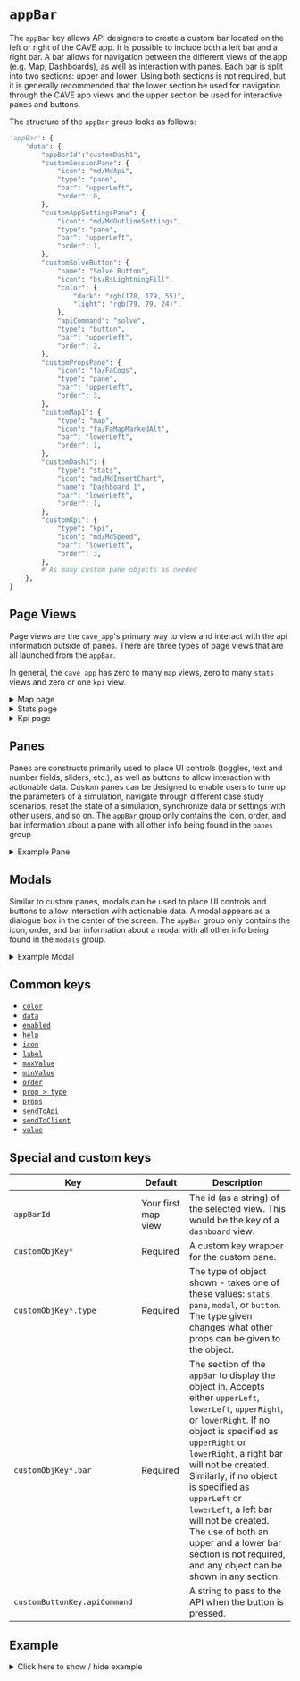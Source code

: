 # `appBar`
The `appBar` key allows API designers to create a custom bar located on the left or right of the CAVE app. It is possible to include both a left bar and a right bar. A bar allows for navigation between the different views of the app (e.g. Map, Dashboards), as well as interaction with panes. Each bar is split into two sections: upper and lower. Using both sections is not required, but it is generally recommended that the lower section be used for navigation through the CAVE app views and the upper section be used for interactive panes and buttons.

The structure of the `appBar` group looks as follows:
```py
'appBar': {
    'data': {
        "appBarId":"customDash1",
        "customSessionPane": {
            "icon": "md/MdApi",
            "type": "pane",
            "bar": "upperLeft",
            "order": 0,
        },
        "customAppSettingsPane": {
            "icon": "md/MdOutlineSettings",
            "type": "pane",
            "bar": "upperLeft",
            "order": 1,
        },
        "customSolveButton": {
            "name": "Solve Button",
            "icon": "bs/BsLightningFill",
            "color": {
                "dark": "rgb(178, 179, 55)",
                "light": "rgb(79, 79, 24)",
            },
            "apiCommand": "solve",
            "type": "button",
            "bar": "upperLeft",
            "order": 2,
        },
        "customPropsPane": {
            "icon": "fa/FaCogs",
            "type": "pane",
            "bar": "upperLeft",
            "order": 3,
        },
        "customMap1": {
            "type": "map",
            "icon": "fa/FaMapMarkedAlt",
            "bar": "lowerLeft",
            "order": 1,
        },
        "customDash1": {
            "type": "stats",
            "icon": "md/MdInsertChart",
            "name": "Dashboard 1",
            "bar": "lowerLeft",
            "order": 1,
        },
        "customKpi": {
            "type": "kpi",
            "icon": "md/MdSpeed",
            "bar": "lowerLeft",
            "order": 3,
        },
        # As many custom pane objects as needed
    },
}
```

## Page Views
Page views are the `cave_app`'s primary way to view and interact with the api information outside of panes. There are three types of page views that are all launched from the `appBar`.

In general, the `cave_app` has zero to many `map` views, zero to many `stats` views and zero or one `kpi` view.

<details>
  <summary>Map page</summary>

```py
"customMap1": {
    "type": "map",
    "icon": "fa/FaMapMarkedAlt",
    "bar": "lowerLeft",
    "order": 1,
},
```
</details>

<details>
  <summary>Stats page</summary>

```py
"customStats1": {
    "type": "stats",
    "icon": "md/MdInsertChart",
    "name": "Dashboard 1",
    "order": 2,
    "bar": "lowerLeft",
},
```
</details>

<details>
  <summary>Kpi page</summary>

```py
"customKpi": {
    "type": "kpi",
    "icon": "md/MdSpeed",
    "bar": "lowerLeft",
    "order": 3,
},
```
</details>

## Panes
Panes are constructs primarily used to place UI controls (toggles, text and number fields, sliders, etc.), as well as buttons to allow interaction with actionable data. Custom panes can be designed to enable users to tune up the parameters of a simulation, navigate through different case study scenarios, reset the state of a simulation, synchronize data or settings with other users, and so on. The `appBar` group only contains the icon, order, and bar information about a pane with all other info being found in the `panes` group

<details>
  <summary>Example Pane</summary>

```py
"customSessionPane": {
    "icon": "md/MdApi",
    "type": "pane",
    "bar": "upperLeft",
    "order": 0,
},
```
</details>

## Modals
Similar to custom panes, modals can be used to place UI controls and buttons to allow interaction with actionable data. A modal appears as a dialogue box in the center of the screen. The `appBar` group only contains the icon, order, and bar information about a modal with all other info being found in the `modals` group.

<details>
  <summary>Example Modal</summary>

```py
"customModal": {
    "icon": "ImCogs",
    "type": "modal",
    "bar": "upperLeft",
    "order": 1,
},
```
</details>

## Common keys
- [`color`](../common_keys/common_keys.md#color)
- [`data`](../common_keys/common_keys.md#data)
- [`enabled`](../common_keys/common_keys.md#enabled)
- [`help`](../common_keys/common_keys.md#help)
- [`icon`](../common_keys/common_keys.md#icon)
- [`label`](../common_keys/common_keys.md#label)
- [`maxValue`](../common_keys/common_keys.md#max-value)
- [`minValue`](../common_keys/common_keys.md#min-value)
- [`order`](../common_keys/common_keys.md#order)
- [`prop > type`](../common_keys/common_keys.md#prop-type)
- [`props`](../common_keys/common_keys.md#props-short)
- [`sendToApi`](../common_keys/common_keys.md#sendToApi)
- [`sendToClient`](../common_keys/common_keys.md#sendToClient)
- [`value`](../common_keys/common_keys.md#value)


## Special and custom keys
Key | Default | Description
--- | ------- | -----------
`appBarId` | Your first map view | The id (as a string) of the selected view. This would be the key of a `dashboard` view.
`customObjKey*` | Required | A custom key wrapper for the custom pane.
`customObjKey*.type` | Required | The type of object shown - takes one of these values: `stats`, `pane`, `modal`, or `button`. The type given changes what other props can be given to the object.
`customObjKey*.bar` | Required | The section of the `appBar` to display the object in. Accepts either `upperLeft`, `lowerLeft`, `upperRight`, or `lowerRight`. If no object is specified as `upperRight` or `lowerRight`, a right bar will not be created. Similarly, if no object is specified as `upperLeft` or `lowerLeft`, a left bar will not be created. The use of both an upper and a lower bar section is not required, and any object can be shown in any section.
`customButtonKey.apiCommand`<br> | | A string to pass to the API when the button is pressed.

## Example

<details>
  <summary>Click here to show / hide example</summary>

```py
"appBar": {
    "data": {
        "appBarId":"dash1",
        "session": {
            "icon": "md/MdApi",
            "type": "pane",
            "bar": "upperLeft",
            "order": 0,
        },
        "appSettings": {
            "icon": "md/MdOutlineSettings",
            "type": "pane",
            "bar": "upperLeft",
            "order": 1,
        },
        "resetButton": {
            "name": "Reset Button",
            "icon": "md/MdSync",
            "color": {
                "dark": "rgb(255, 101, 101)",
                "light": "rgb(212, 0, 0)",
            },
            "apiCommand": "reset",
            "type": "button",
            "bar": "upperLeft",
            "order": 2,
        },
        "buttonSolve": {
            "name": "Solve Button",
            "icon": "bs/BsLightningFill",
            "color": {
                "dark": "rgb(178, 179, 55)",
                "light": "rgb(79, 79, 24)",
            },
            "apiCommand": "solve",
            "type": "button",
            "bar": "upperLeft",
            "order": 3,
        },
        "examplePropsPane": {
            "icon": "fa/FaCogs",
            "type": "pane",
            "bar": "upperLeft",
            "order": 4,
        },
        "context": {            
            "icon": "bs/BsInboxes",
            "type": "pane",
            "order": 5,
            "bar": "upperLeft",
        },
        "filter": {
            "icon": "fa/FaFilter",
            "type": "pane",
            "order": 6,
            "bar": "upperLeft",
        },
        "dash1": {
            "type": "stats",
            "icon": "md/MdInsertChart",
            "name": "Dashboard 1",
            "order": 1,
            "bar": "lowerLeft",
        },
        "kpi1": {
            "type": "kpi",
            "icon": "md/MdSpeed",
            "bar": "lowerLeft",
            "order": 2,
        },
        "customModal": {
            "icon": "im/ImCogs",
            "type": "modal",
            "bar": "upperRight",
            "order": 0,
        },
        "map2": {
            "type": "map",
            "icon": "fa/FaMapMarkedAlt",
            "bar": "lowerRight",
            "order": 0,
        },
        "dash2": {
            "type": "stats",
            "icon": "md/MdInsertChart",
            "name": "Dashboard 1",
            "order": 1,
            "bar": "lowerRight",
        },
    }
},
```
</details>


